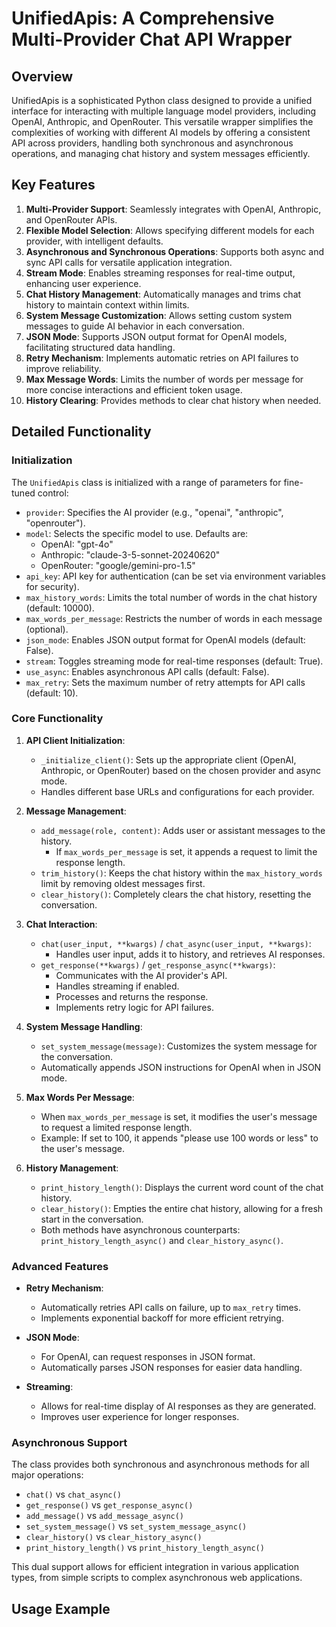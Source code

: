 # UnifiedApis: A Comprehensive Multi-Provider Chat API Wrapper

## Overview

UnifiedApis is a sophisticated Python class designed to provide a unified interface for interacting with multiple language model providers, including OpenAI, Anthropic, and OpenRouter. This versatile wrapper simplifies the complexities of working with different AI models by offering a consistent API across providers, handling both synchronous and asynchronous operations, and managing chat history and system messages efficiently.

## Key Features

1. **Multi-Provider Support**: Seamlessly integrates with OpenAI, Anthropic, and OpenRouter APIs.
2. **Flexible Model Selection**: Allows specifying different models for each provider, with intelligent defaults.
3. **Asynchronous and Synchronous Operations**: Supports both async and sync API calls for versatile application integration.
4. **Stream Mode**: Enables streaming responses for real-time output, enhancing user experience.
5. **Chat History Management**: Automatically manages and trims chat history to maintain context within limits.
6. **System Message Customization**: Allows setting custom system messages to guide AI behavior in each conversation.
7. **JSON Mode**: Supports JSON output format for OpenAI models, facilitating structured data handling.
8. **Retry Mechanism**: Implements automatic retries on API failures to improve reliability.
9. **Max Message Words**: Limits the number of words per message for more concise interactions and efficient token usage.
10. **History Clearing**: Provides methods to clear chat history when needed.

## Detailed Functionality

### Initialization

The `UnifiedApis` class is initialized with a range of parameters for fine-tuned control:

- `provider`: Specifies the AI provider (e.g., "openai", "anthropic", "openrouter").
- `model`: Selects the specific model to use. Defaults are:
  - OpenAI: "gpt-4o"
  - Anthropic: "claude-3-5-sonnet-20240620"
  - OpenRouter: "google/gemini-pro-1.5"
- `api_key`: API key for authentication (can be set via environment variables for security).
- `max_history_words`: Limits the total number of words in the chat history (default: 10000).
- `max_words_per_message`: Restricts the number of words in each message (optional).
- `json_mode`: Enables JSON output format for OpenAI models (default: False).
- `stream`: Toggles streaming mode for real-time responses (default: True).
- `use_async`: Enables asynchronous API calls (default: False).
- `max_retry`: Sets the maximum number of retry attempts for API calls (default: 10).

### Core Functionality

1. **API Client Initialization**:
   - `_initialize_client()`: Sets up the appropriate client (OpenAI, Anthropic, or OpenRouter) based on the chosen provider and async mode.
   - Handles different base URLs and configurations for each provider.

2. **Message Management**:
   - `add_message(role, content)`: Adds user or assistant messages to the history.
     - If `max_words_per_message` is set, it appends a request to limit the response length.
   - `trim_history()`: Keeps the chat history within the `max_history_words` limit by removing oldest messages first.
   - `clear_history()`: Completely clears the chat history, resetting the conversation.

3. **Chat Interaction**:
   - `chat(user_input, **kwargs)` / `chat_async(user_input, **kwargs)`: 
     - Handles user input, adds it to history, and retrieves AI responses.
   - `get_response(**kwargs)` / `get_response_async(**kwargs)`:
     - Communicates with the AI provider's API.
     - Handles streaming if enabled.
     - Processes and returns the response.
     - Implements retry logic for API failures.

4. **System Message Handling**:
   - `set_system_message(message)`: Customizes the system message for the conversation.
   - Automatically appends JSON instructions for OpenAI when in JSON mode.

5. **Max Words Per Message**:
   - When `max_words_per_message` is set, it modifies the user's message to request a limited response length.
   - Example: If set to 100, it appends "please use 100 words or less" to the user's message.

6. **History Management**:
   - `print_history_length()`: Displays the current word count of the chat history.
   - `clear_history()`: Empties the entire chat history, allowing for a fresh start in the conversation.
   - Both methods have asynchronous counterparts: `print_history_length_async()` and `clear_history_async()`.

### Advanced Features

- **Retry Mechanism**: 
  - Automatically retries API calls on failure, up to `max_retry` times.
  - Implements exponential backoff for more efficient retrying.

- **JSON Mode**: 
  - For OpenAI, can request responses in JSON format.
  - Automatically parses JSON responses for easier data handling.

- **Streaming**:
  - Allows for real-time display of AI responses as they are generated.
  - Improves user experience for longer responses.

### Asynchronous Support

The class provides both synchronous and asynchronous methods for all major operations:
- `chat()` vs `chat_async()`
- `get_response()` vs `get_response_async()`
- `add_message()` vs `add_message_async()`
- `set_system_message()` vs `set_system_message_async()`
- `clear_history()` vs `clear_history_async()`
- `print_history_length()` vs `print_history_length_async()`

This dual support allows for efficient integration in various application types, from simple scripts to complex asynchronous web applications.

## Usage Example



